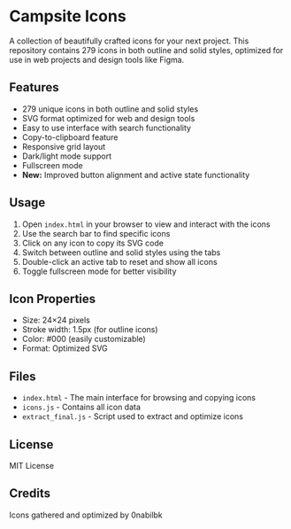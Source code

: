 # Campsite Icons

A collection of beautifully crafted icons for your next project. This repository contains 279 icons in both outline and solid styles, optimized for use in web projects and design tools like Figma.

## Features

- 279 unique icons in both outline and solid styles
- SVG format optimized for web and design tools
- Easy to use interface with search functionality
- Copy-to-clipboard feature
- Responsive grid layout
- Dark/light mode support
- Fullscreen mode
- **New:** Improved button alignment and active state functionality

## Usage

1. Open `index.html` in your browser to view and interact with the icons
2. Use the search bar to find specific icons
3. Click on any icon to copy its SVG code
4. Switch between outline and solid styles using the tabs
5. Double-click an active tab to reset and show all icons
6. Toggle fullscreen mode for better visibility

## Icon Properties

- Size: 24×24 pixels
- Stroke width: 1.5px (for outline icons)
- Color: #000 (easily customizable)
- Format: Optimized SVG

## Files

- `index.html` - The main interface for browsing and copying icons
- `icons.js` - Contains all icon data
- `extract_final.js` - Script used to extract and optimize icons

## License

MIT License

## Credits

Icons gathered and optimized by 0nabilbk 